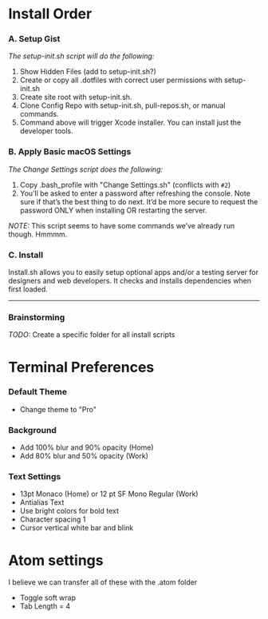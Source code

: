 # Install Order

### A. Setup Gist
_The setup-init.sh script will do the following:_
1. Show Hidden Files (add to setup-init.sh?)
2. Create or copy all .dotfiles with correct user permissions with setup-init.sh
3. Create site root with setup-init.sh.
4. Clone Config Repo with setup-init.sh, pull-repos.sh, or manual commands.
5. Command above will trigger Xcode installer. You can install just the developer tools.

### B. Apply Basic macOS Settings
_The Change Settings script does the following:_
1. Copy .bash_profile with "Change Settings.sh" (conflicts with `#2`)
2. You’ll be asked to enter a password after refreshing the console. Note sure if that’s the best thing to do next. It’d be more secure to request the password ONLY when installing OR restarting the server.

*NOTE:* This script seems to have some commands we’ve already run though. Hmmmm.

### C. Install
Install.sh allows you to easily setup optional apps and/or a testing server for designers and web developers. It checks and installs dependencies when first loaded.

----

### Brainstorming
*TODO:* Create a specific folder for all install scripts

# Terminal Preferences

### Default Theme
- Change theme to "Pro"

### Background
- Add 100% blur and 90% opacity (Home)
- Add 80% blur and 50% opacity (Work)

### Text Settings
- 13pt Monaco (Home) or 12 pt SF Mono Regular (Work)
- Antialias Text
- Use bright colors for bold text
- Character spacing 1
- Cursor vertical white bar and blink

# Atom settings
I believe we can transfer all of these with the .atom folder
- Toggle soft wrap
- Tab Length = 4
